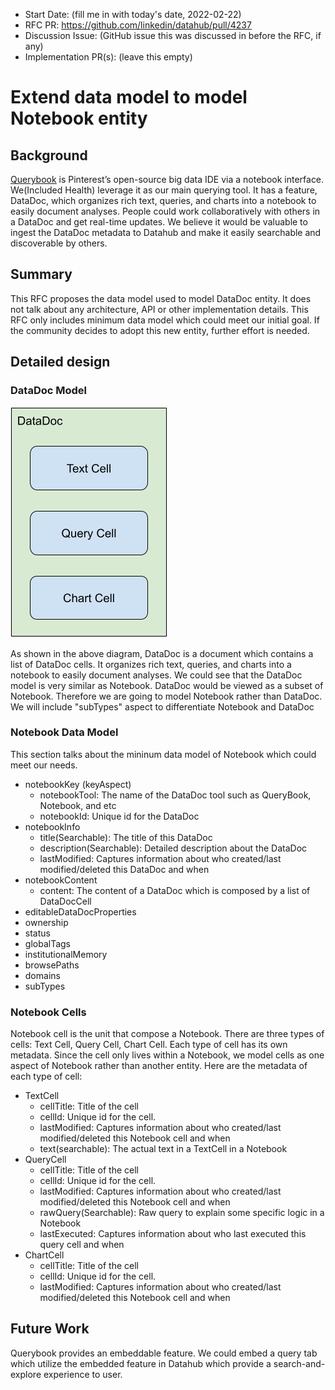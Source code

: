 - Start Date: (fill me in with today's date, 2022-02-22)
- RFC PR: https://github.com/linkedin/datahub/pull/4237 
- Discussion Issue: (GitHub issue this was discussed in before the RFC, if any)
- Implementation PR(s): (leave this empty)

# Extend data model to model Notebook entity 

## Background
[Querybook](https://www.querybook.org/) is Pinterest’s open-source big data IDE via a notebook interface. 
We(Included Health) leverage it as our main querying tool. It has a feature, DataDoc, which organizes rich text, 
queries, and charts into a notebook to easily document analyses. People could work collaboratively with others in a 
DataDoc and get real-time updates. We believe it would be valuable to ingest the DataDoc metadata to Datahub and make
it easily searchable and discoverable by others.

## Summary
This RFC proposes the data model used to model DataDoc entity. It does not talk about any architecture, API or other 
implementation details. This RFC only includes minimum data model which could meet our initial goal. If the community 
decides to adopt this new entity, further effort is needed.

## Detailed design

### DataDoc Model
![DataDoc High Level Model](DataDoc-high-level-model.png) 

As shown in the above diagram, DataDoc is a document which contains a list of DataDoc cells. It organizes rich text,
queries, and charts into a notebook to easily document analyses. We could see that the DataDoc model is very similar as 
Notebook. DataDoc would be viewed as a subset of Notebook. Therefore we are going to model Notebook rather than DataDoc. 
We will include "subTypes" aspect to differentiate Notebook and DataDoc 

### Notebook Data Model
This section talks about the mininum data model of Notebook which could meet our needs.
- notebookKey (keyAspect)
    - notebookTool: The name of the DataDoc tool such as QueryBook, Notebook, and etc
    - notebookId: Unique id for the DataDoc
- notebookInfo
    - title(Searchable): The title of this DataDoc
    - description(Searchable): Detailed description about the DataDoc
    - lastModified: Captures information about who created/last modified/deleted this DataDoc and when
- notebookContent
    - content: The content of a DataDoc which is composed by a list of DataDocCell
- editableDataDocProperties
- ownership
- status
- globalTags
- institutionalMemory
- browsePaths
- domains 
- subTypes

### Notebook Cells
Notebook cell is the unit that compose a Notebook. There are three types of cells: Text Cell, Query Cell, Chart Cell. Each 
type of cell has its own metadata. Since the cell only lives within a Notebook, we model cells as one aspect of Notebook
rather than another entity. Here are the metadata of each type of cell:
- TextCell
    - cellTitle: Title of the cell
    - cellId: Unique id for the cell.
    - lastModified: Captures information about who created/last modified/deleted this Notebook cell and when
    - text(searchable): The actual text in a TextCell in a Notebook
- QueryCell
    - cellTitle: Title of the cell
    - cellId: Unique id for the cell.
    - lastModified: Captures information about who created/last modified/deleted this Notebook cell and when
    - rawQuery(Searchable): Raw query to explain some specific logic in a Notebook
    - lastExecuted: Captures information about who last executed this query cell and when
- ChartCell
    - cellTitle: Title of the cell
    - cellId: Unique id for the cell.
    - lastModified: Captures information about who created/last modified/deleted this Notebook cell and when

## Future Work
Querybook provides an embeddable feature. We could embed a query tab which utilize the embedded feature in Datahub 
which provide a search-and-explore experience to user.
